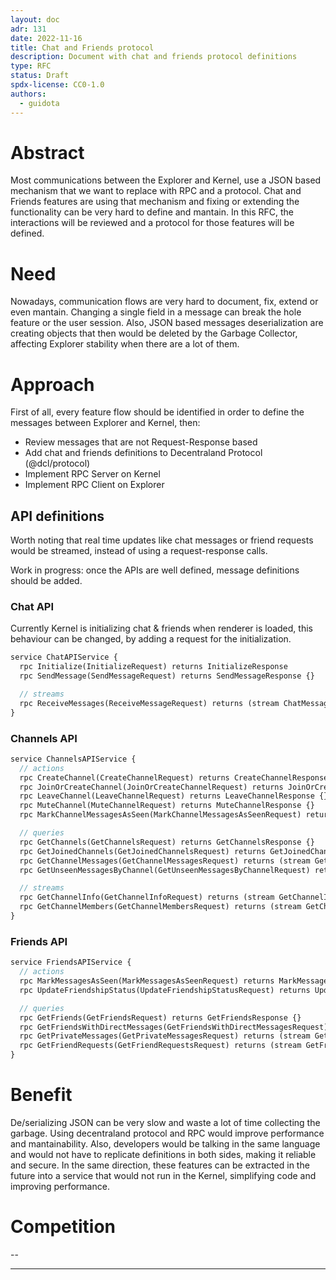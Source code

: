 ```yaml
---
layout: doc
adr: 131
date: 2022-11-16
title: Chat and Friends protocol
description: Document with chat and friends protocol definitions
type: RFC
status: Draft
spdx-license: CC0-1.0
authors:
  - guidota
---
```


# Abstract

Most communications between the Explorer and Kernel, use a JSON based mechanism that we want to replace with RPC and a protocol.
Chat and Friends features are using that mechanism and fixing or extending the functionality can be very hard to define and mantain.
In this RFC, the interactions will be reviewed and a protocol for those features will be defined.

# Need

Nowadays, communication flows are very hard to document, fix, extend or even mantain. Changing a single field in a message can break the hole feature or the user session.
Also, JSON based messages deserialization are creating objects that then would be deleted by the Garbage Collector, affecting Explorer stability when there are a lot of them.

# Approach

First of all, every feature flow should be identified in order to define the messages between Explorer and Kernel, then:

- Review messages that are not Request-Response based
- Add chat and friends definitions to Decentraland Protocol (@dcl/protocol)
- Implement RPC Server on Kernel
- Implement RPC Client on Explorer

## API definitions

Worth noting that real time updates like chat messages or friend requests would be streamed, instead of using a request-response calls.

Work in progress: once the APIs are well defined, message definitions should be added.

### Chat API

Currently Kernel is initializing chat & friends when renderer is loaded, this behaviour can be changed, by adding a request for the initialization.

```protobuf
service ChatAPIService {
  rpc Initialize(InitializeRequest) returns InitializeResponse
  rpc SendMessage(SendMessageRequest) returns SendMessageResponse {}

  // streams
  rpc ReceiveMessages(ReceiveMessageRequest) returns (stream ChatMessage)
}
```

### Channels API

```protobuf
service ChannelsAPIService {
  // actions
  rpc CreateChannel(CreateChannelRequest) returns CreateChannelResponse {}
  rpc JoinOrCreateChannel(JoinOrCreateChannelRequest) returns JoinOrCreateChannelResponse {}
  rpc LeaveChannel(LeaveChannelRequest) returns LeaveChannelResponse {}
  rpc MuteChannel(MuteChannelRequest) returns MuteChannelResponse {}
  rpc MarkChannelMessagesAsSeen(MarkChannelMessagesAsSeenRequest) returns MarkChannelMessagesAsSeenResponse {}

  // queries
  rpc GetChannels(GetChannelsRequest) returns GetChannelsResponse {}
  rpc GetJoinedChannels(GetJoinedChannelsRequest) returns GetJoinedChannelsResponse {}
  rpc GetChannelMessages(GetChannelMessagesRequest) returns (stream GetChannelMessagesResponse {})
  rpc GetUnseenMessagesByChannel(GetUnseenMessagesByChannelRequest) returns (stream GetUnseenMessagesByChannelResponse {})

  // streams
  rpc GetChannelInfo(GetChannelInfoRequest) returns (stream GetChannelInfoResponse {})
  rpc GetChannelMembers(GetChannelMembersRequest) returns (stream GetChannelMembersResponse {})
}

```

### Friends API

```protobuf
service FriendsAPIService {
  // actions
  rpc MarkMessagesAsSeen(MarkMessagesAsSeenRequest) returns MarkMessagesAsSeenResponse {}
  rpc UpdateFriendshipStatus(UpdateFriendshipStatusRequest) returns UpdateFriendshipStatusResponse {}

  // queries
  rpc GetFriends(GetFriendsRequest) returns GetFriendsResponse {}
  rpc GetFriendsWithDirectMessages(GetFriendsWithDirectMessagesRequest) returns GetFriendsWithDirectMessagesResponse {}
  rpc GetPrivateMessages(GetPrivateMessagesRequest) returns (stream GetPrivateMessagesResponse {})
  rpc GetFriendRequests(GetFriendRequestsRequest) returns (stream GetFriendRequestsResponse {})
}

```

# Benefit

De/serializing JSON can be very slow and waste a lot of time collecting the garbage. Using decentraland protocol and RPC would improve performance and mantainability.
Also, developers would be talking in the same language and would not have to replicate definitions in both sides, making it reliable and secure.
In the same direction, these features can be extracted in the future into a service that would not run in the Kernel, simplifying code and improving performance.

# Competition

--

---
